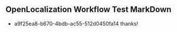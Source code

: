 ## OpenLocalization Workflow Test MarkDown
* a9f25ea8-b670-4bdb-ac55-512d0450fa14 thanks!

<!--HONumber=Jul16_HO3-->


